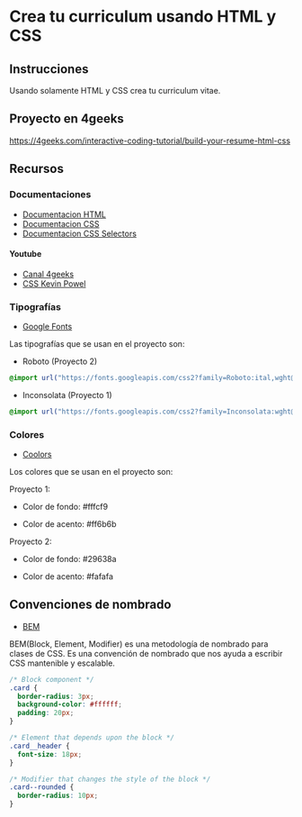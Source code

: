 # Crea tu curriculum usando HTML y CSS

## Instrucciones

Usando solamente HTML y CSS crea tu curriculum vitae.

## Proyecto en 4geeks

https://4geeks.com/interactive-coding-tutorial/build-your-resume-html-css

## Recursos

### Documentaciones

- [Documentacion HTML](https://developer.mozilla.org/en-US/docs/Web/HTML)
- [Documentacion CSS](https://developer.mozilla.org/en-US/docs/Web/CSS)
- [Documentacion CSS Selectors](https://developer.mozilla.org/en-US/docs/Web/CSS/CSS_Selectors)

#### Youtube

- [Canal 4geeks](https://www.youtube.com/c/4GeeksAcademy)
- [CSS Kevin Powel](https://www.youtube.com/@KevinPowell/featured)

### Tipografías

- [Google Fonts](https://fonts.google.com/)

Las tipografías que se usan en el proyecto son:

- Roboto (Proyecto 2)

```css
@import url("https://fonts.googleapis.com/css2?family=Roboto:ital,wght@0,100;0,300;0,400;0,500;0,700;0,900;1,100;1,300;1,400;1,500;1,700;1,900&display=swap");
```

- Inconsolata (Proyecto 1)

```css
@import url("https://fonts.googleapis.com/css2?family=Inconsolata:wght@200..900&display=swap");
```

### Colores

- [Coolors](https://coolors.co/)

Los colores que se usan en el proyecto son:

Proyecto 1:

- Color de fondo: #fffcf9

- Color de acento: #ff6b6b

Proyecto 2:

- Color de fondo: #29638a

- Color de acento: #fafafa

## Convenciones de nombrado

- [BEM](http://getbem.com/naming/)

BEM(Block, Element, Modifier) es una metodología de nombrado para clases de CSS. Es una convención de nombrado que nos ayuda a escribir CSS mantenible y escalable.

```css
/* Block component */
.card {
  border-radius: 3px;
  background-color: #ffffff;
  padding: 20px;
}

/* Element that depends upon the block */
.card__header {
  font-size: 18px;
}

/* Modifier that changes the style of the block */
.card--rounded {
  border-radius: 10px;
}
```
